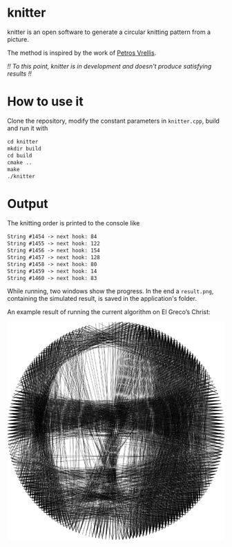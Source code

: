# knitter

knitter is an open software to generate a circular knitting pattern from a picture.
 
The method is inspired by the work of [Petros Vrellis](http://artof01.com/vrellis/works/knit.html).

*!! To this point, knitter is in development and doesn't produce satisfying results !!*

# How to use it

Clone the repository, modify the constant parameters in `knitter.cpp`, build and run it with
```
cd knitter
mkdir build
cd build
cmake ..
make
./knitter
```

# Output

The knitting order is printed to the console like

```
String #1454 -> next hook: 84
String #1455 -> next hook: 122
String #1456 -> next hook: 154
String #1457 -> next hook: 128
String #1458 -> next hook: 80
String #1459 -> next hook: 14
String #1460 -> next hook: 83
```

While running, two windows show the progress. In the end a `result.png`, containing the simulated result, is saved in the application's folder.

An example result of running the current algorithm on El Greco’s Christ: 

![El Greco’s Christ](example-result-small.png "El Greco’s Christ")
